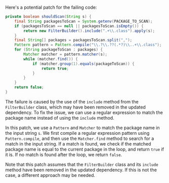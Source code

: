 Here's a potential patch for the failing code:
```java
private boolean shouldScan(String s) {
    final String packagesToScan = System.getenv(PACKAGE_TO_SCAN);
    if (packagesToScan == null || packagesToScan.isEmpty()) {
        return new FilterBuilder().include(".+\\.class").apply(s);
    }
    final String[] packages = packagesToScan.split(",");
    Pattern pattern = Pattern.compile("\\.?\\.??(.*?)\\..+\\.class");
    for (String packageToScan : packages) {
        Matcher matcher = pattern.matcher(s);
        while (matcher.find()) {
            if (matcher.group(1).equals(packageToScan)) {
                return true;
            }
        }
    }
    return false;
}
```
The failure is caused by the use of the `include` method from the `FilterBuilder` class, which may have been removed in the updated dependency. To fix the issue, we can use a regular expression to match the package name instead of using the `include` method.

In this patch, we use a `Pattern` and `Matcher` to match the package name in the input string `s`. We first compile a regular expression pattern using `Pattern.compile`, and then use the `Matcher.find` method to search for a match in the input string. If a match is found, we check if the matched package name is equal to the current package in the loop, and return `true` if it is. If no match is found after the loop, we return `false`.

Note that this patch assumes that the `FilterBuilder` class and its `include` method have been removed in the updated dependency. If this is not the case, a different approach may be needed.